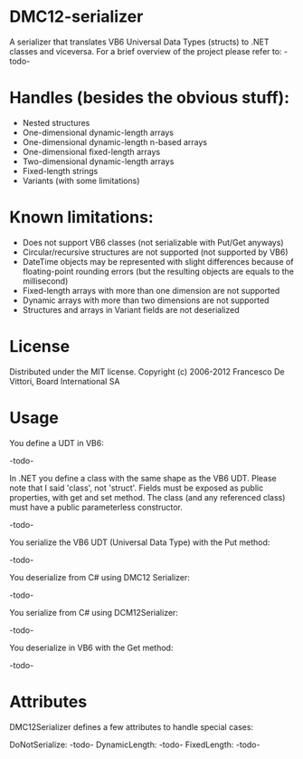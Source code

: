 DMC12-serializer
================

A serializer that translates VB6 Universal Data Types (structs) to .NET classes and viceversa.
For a brief overview of the project please refer to: -todo-

Handles (besides the obvious stuff):
====================================

- Nested structures
- One-dimensional dynamic-length arrays
- One-dimensional dynamic-length n-based arrays
- One-dimensional fixed-length arrays
- Two-dimensional dynamic-length arrays
- Fixed-length strings
- Variants (with some limitations)

Known limitations:
==================

- Does not support VB6 classes (not serializable with Put/Get anyways)
- Circular/recursive structures are not supported (not supported by VB6)
- DateTime objects may be represented with slight differences because of floating-point rounding errors (but the resulting objects are equals to the millisecond)
- Fixed-length arrays with more than one dimension are not supported
- Dynamic arrays with more than two dimensions are not supported
- Structures and arrays in Variant fields are not deserialized

License
=======

Distributed under the MIT license. Copyright (c) 2006-2012 Francesco De Vittori, Board International SA


Usage
=====

You define a UDT in VB6:

-todo-

In .NET you define a class with the same shape as the VB6 UDT. Please note that I said 'class', not 'struct'.
Fields must be exposed as public properties, with get and set method. The class (and any referenced class) must have a public parameterless constructor.

-todo-

You serialize the VB6 UDT (Universal Data Type) with the Put method:

-todo-

You deserialize from C# using DMC12 Serializer:

-todo-

You serialize from C# using DCM12Serializer:

-todo-

You deserialize in VB6 with the Get method:

-todo-


Attributes
==========

DMC12Serializer defines a few attributes to handle special cases:

DoNotSerialize: -todo-
DynamicLength: -todo-
FixedLength: -todo-